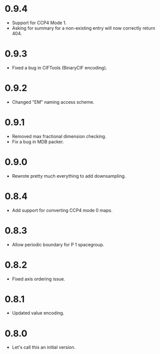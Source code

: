 # 0.9.4
* Support for CCP4 Mode 1.
* Asking for summary for a non-existing entry will now correctly return 404.

# 0.9.3
* Fixed a bug in CIFTools (BinaryCIF encoding).

# 0.9.2
* Changed "EM" naming access scheme.

# 0.9.1
* Removed max fractional dimension checking.
* Fix a bug in MDB packer.

# 0.9.0
* Rewrote pretty much everything to add downsampling.

# 0.8.4
* Add support for converting CCP4 mode 0 maps.

# 0.8.3
* Allow periodic boundary for P 1 spacegroup.

# 0.8.2
* Fixed axis ordering issue.

# 0.8.1
* Updated value encoding.

# 0.8.0
* Let's call this an initial version.